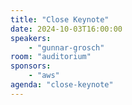 ```yaml
---
title: "Close Keynote"
date: 2024-10-03T16:00:00
speakers:
    - "gunnar-grosch"
room: "auditorium"
sponsors: 
    - "aws"
agenda: "close-keynote"
---
```

